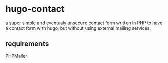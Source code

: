 # hugo-contact

a super simple and eventualy unsecure contact form written in PHP to
have a contact form with hugo, but without using external mailing
services.

## requirements

PHPMailer

